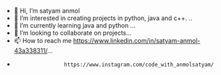 - 👋 Hi, I’m satyam anmol
- 👀 I’m interested in creating projects in python, java and c++. ..
- 🌱 I’m currently learning java and python ...
- 💞️ I’m looking to collaborate on projects...
- 📫 How to reach me https://www.linkedin.com/in/satyam-anmol-43a338311/...
-                     https://www.instagram.com/code_with_anmolsatyam/


<!---
satyamanmol909/satyamanmol909 is a ✨ special ✨ repository because its `README.md` (this file) appears on your GitHub profile.
You can click the Preview link to take a look at your changes.
--->
